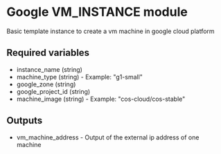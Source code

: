# Google VM_INSTANCE module

Basic template instance to create a vm machine in google cloud platform

## Required variables

  - instance_name (string)
  - machine_type (string) - Example: "g1-small"
  - google_zone (string)
  - google_project_id (string)
  - machine_image (string) - Example: "cos-cloud/cos-stable"
## Outputs

  - vm_machine_address - Output of the external ip address of one machine